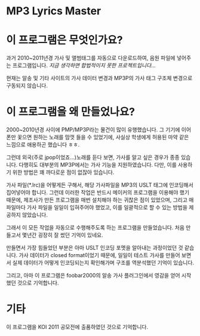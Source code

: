 MP3 Lyrics Master
=================

# 이 프로그램은 무엇인가요?

과거 2010~2011년경 가사 및 앨범태그를 자동으로 다운로드하여, 음원 파일에 넣어주는 프로그램입니다. _지금 생각하면 합법적이지 못한 프로젝트입니다..._

현재는 알송 및 기타 사이트의 가사 데이터 변경과 MP3P의 가사 태그 구조체 변경으로 구동되지 않습니다.

# 이 프로그램을 왜 만들었나요?

2000~2010년경 사이에 PMP/MP3P라는 물건이 많이 유행했습니다. 그 기기에 이어폰만 꽃으면 원하는 노래를 맘껏 들을 수 있었기에, 사실상 학생에게 허용된 마약 같은 느낌으로 애용하곤 했습니다 ㅎㅎ.

그런데 외국(주로 jpop이었죠...)노래를 듣다 보면, 가사를 알고 싶은 경우가 종종 있습니다. 다행히도 대부분의 MP3P에서는 가사 기능을 지원하였습니다. 다만, 이를 사용하기 위한 방법은 꽤 까다로운 점이 없잖아 있습니다.

가사 파일(*.lrc)을 어떻게든 구해서, 해당 가사파일을 MP3의 USLT 태그에 인코딩해서 집어넣어야 합니다. 그런데 이러한 작업은 반드시 메이커의 프로그램을 이용해야 했기 때문에, 제조사가 만든 프로그램을 매번 설치해야 하는 귀찮은 점이 있었으며, 그리고 매 파일마다 가사 파일을 일일이 입혀주어야 했었고, 이를 일괄적으로 할 수 있는 방법을 제공하지 않았습니다.

그래서 이 모든 작업을 자동으로 수행해주도록 하는 프로그램을 만들었습니다. 처음 만들고서 몇년간 굉장히 잘 썼던 기억이 있네요.

만들면서 가장 힘들었던 부분은 아마 USLT 인코딩 포멧을 알아내는 과정이었던 것 같습니다. 가사 데이터가 closed format이었기 때문에, 일일이 테스트 가사를 만들어 보면서 실제 데이터가 어떻게 인코딩되는지 확인해가며 구조를 역분석했던 기억이 있습니다.

그리고, 아마 이 프로그램은 foobar2000의 알송 가사 플러그인에서 영감을 얻어 시작했던 것으로 기억합니다.

# 기타

이 프로그램을 KOI 2011 공모전에 출품하였던 것으로 기억합니다.